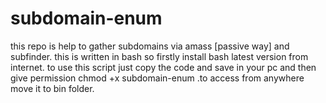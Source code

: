 # subdomain-enum
this repo is help to gather subdomains via amass [passive way] and subfinder. this is written in bash so firstly install bash latest version from internet. to use this script just copy the code and save in your pc and then give permission chmod +x subdomain-enum .to access from anywhere move it to bin folder.
